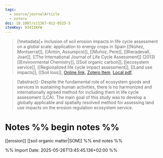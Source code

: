 ```yaml
---
tags:
  - source/journalArticle
  - zotero
doi: 10.1007/s11367-012-0525-5
itemKey: 934IIKFW
---
```

>[!metadata]+
> Inclusion of soil erosion impacts in life cycle assessment on a global scale: application to energy crops in Spain
> [[Núñez, Montserrat]], [[Antón, Assumpció]], [[Muñoz, Pere]], [[Rieradevall, Joan]], 
> [[The International Journal of Life Cycle Assessment]] (2013)
> [[Environmental Chemistry]], [[Soil organic carbon]], [[ecosystem service]], [[Regionalized life cycle impact assessment]], [[Land use impacts]], [[Soil loss]], 
> [Online link](https://doi.org/10.1007/s11367-012-0525-5), [Zotero Item](zotero://select/library/items/934IIKFW), [Local pdf](file://C:/Users/aburg/Documents/references/zotero/storage/WBQHBR52/Nunez2013_Inclusionsoil.pdf), 

>[!abstract]-
>Despite the fundamental role of ecosystem goods and services in sustaining human activities, there is no harmonized and internationally agreed method for including them in life cycle assessment (LCA). The main goal of this study was to develop a globally applicable and spatially resolved method for assessing land use impacts on the erosion regulation ecosystem service.

# Notes %% begin notes %%
[[erosion]] [[soil organic matter|SOM]]
%% end notes %%




%% Import Date: 2025-05-26T13:45:45.136+02:00 %%
